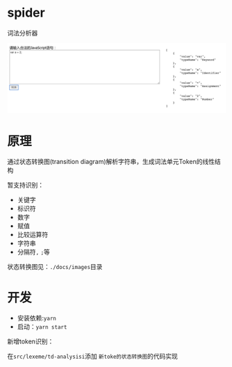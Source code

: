 # spider

词法分析器

![demo](./docs/images/demo.png)

# 原理

通过状态转换图(transition diagram)解析字符串，生成词法单元Token的线性结构

暂支持识别：

- 关键字
- 标识符
- 数字
- 赋值
- 比较运算符
- 字符串
- 分隔符`,` `;`等


状态转换图见：`./docs/images`目录

# 开发

- 安装依赖:`yarn`
- 启动：`yarn start`

新增token识别：

在`src/lexeme/td-analysisi`添加 `新toke的状态转换图`的代码实现
